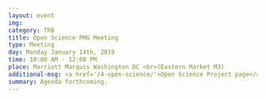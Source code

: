 ```yaml
---
layout: event
img: 
category: TRB
title: Open Science PMG Meeting
type: Meeting
day: Monday January 14th, 2019
time: 10:00 AM - 12:00 PM
place: Marriott Marquis Washington DC <br>(Eastern Market M3)
additional-msg: <a href='/4-open-science/'>Open Science Project page</a>
summary: Agenda forthcoming.
---
```

